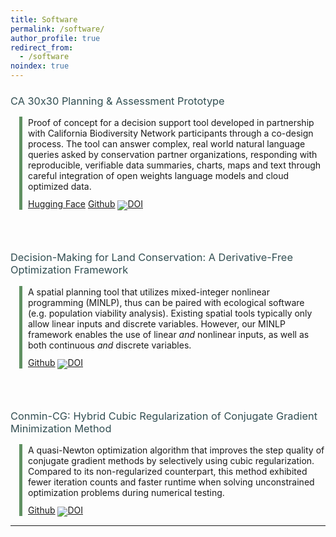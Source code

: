 ```yaml
---
title: Software
permalink: /software/
author_profile: true
redirect_from:
  - /software
noindex: true
---
```


<style type='text/css'>
  h3 {
    font-weight: normal;
    color: #314E52 !important;
  }
  .container {
    position: relative;
    margin-left: 2em;
    margin-top: 15px;
  }
  .vertical {
    border-left: 5px solid #609162;
    height: 100%;
    position: absolute;
    margin-left: -1em;
    margin-top: -1px;
    display: inline-block;
  }
  br {
    line-height: 200%;
  }
</style>


### CA 30x30 Planning & Assessment Prototype

<div class="container">
  <div class="vertical"></div>
  <p>
Proof of concept for a decision support tool developed in partnership with California Biodiversity Network participants through a co-design process. The tool can answer complex, real world natural language queries asked by conservation partner organizations, responding with reproducible, verifiable data summaries, charts, maps and text through careful integration of open weights language models and cloud optimized data.
  </p>
  <p style="line-height: 85%;">
    <a href="https://huggingface.co/spaces/boettiger-lab/ca-30x30" target="_blank" rel="noopener noreferrer" class="btn--research">Hugging Face</a>
    <a href="https://github.com/boettiger-lab/ca-30x30" target="_blank" rel="noopener noreferrer" class="btn--research">Github</a>
<a href="https://doi.org/10.5281/zenodo.14933818"><img src="https://zenodo.org/badge/DOI/10.5281/zenodo.14933818.svg" alt="DOI"></a>
  </p>
</div>

<br>


### Decision-Making for Land Conservation: A Derivative-Free Optimization Framework

<div class="container">
  <div class="vertical"></div>
  <p>
    A spatial planning tool that utilizes mixed-integer nonlinear programming (MINLP), thus can be paired with ecological software (e.g. population viability analysis). Existing spatial tools typically only allow linear inputs and discrete variables. However, our MINLP framework enables the use of linear <i>and</i> nonlinear inputs, as well as both continuous <i>and</i>  discrete variables. 
  </p>
  <p style="line-height: 85%;">
    <a href="https://github.com/cassiebuhler/conservation-dfo" target="_blank" rel="noopener noreferrer" class="btn--research">Github</a>
<a href="https://zenodo.org/doi/10.5281/zenodo.13742960"><img src="https://zenodo.org/badge/663126349.svg" alt="DOI">
</a>
  </p>
</div>

<br>

### Conmin-CG: Hybrid Cubic Regularization of Conjugate Gradient Minimization Method

<div class="container">
  <div class="vertical"></div>
  <p>
    A quasi-Newton optimization algorithm that improves the step quality of conjugate gradient methods by selectively using cubic regularization. Compared to its non-regularized counterpart, this method exhibited fewer iteration counts and faster runtime when solving unconstrained optimization problems during numerical testing. 
  </p>
  <p style="line-height: 85%;">
    <a href="https://github.com/cassiebuhler/ConminCG" target="_blank" rel="noopener noreferrer" class="btn--research">Github</a>
    <a href="https://zenodo.org/doi/10.5281/zenodo.13315591">
      <img src="https://zenodo.org/badge/468032697.svg" alt="DOI">
    </a>
  </p>
</div>

---
